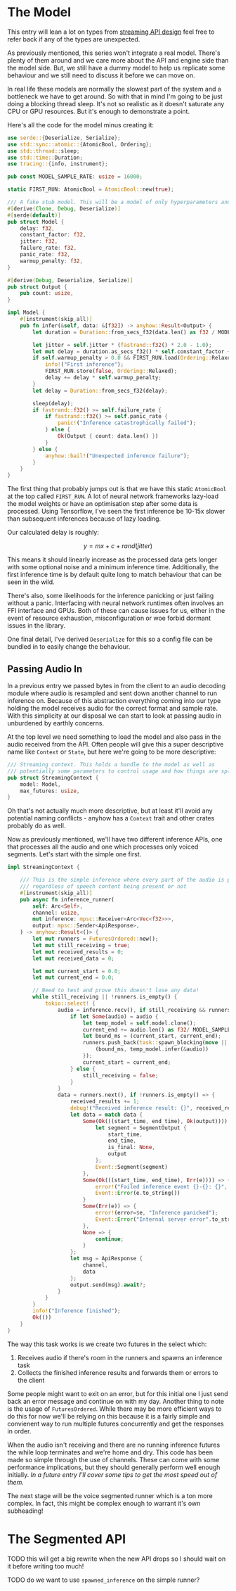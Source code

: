 # The Model

This entry will lean a lot on types from [streaming API design](01_streaming_api_design.md)
feel free to refer back if any of the types are unexpected.


As previously mentioned, this series won't integrate a real model. There's
plenty of them around and we care more about the API and engine side than the
model side. But, we still have a dummy model to help us replicate some
behaviour and we still need to discuss it before we can move on.

In real life these models are normally the slowest part of the system and a
bottleneck we have to get around. So with that in mind I'm going to be just
doing a blocking thread sleep. It's not so realistic as it doesn't saturate
any CPU or GPU resources. But it's enough to demonstrate a point.

Here's all the code for the model minus creating it:

```rust
use serde::{Deserialize, Serialize};
use std::sync::atomic::{AtomicBool, Ordering};
use std::thread::sleep;
use std::time::Duration;
use tracing::{info, instrument};

pub const MODEL_SAMPLE_RATE: usize = 16000;

static FIRST_RUN: AtomicBool = AtomicBool::new(true);

/// A fake stub model. This will be a model of only hyperparameters and
#[derive(Clone, Debug, Deserialize)]
#[serde(default)]
pub struct Model {
    delay: f32,
    constant_factor: f32,
    jitter: f32,
    failure_rate: f32,
    panic_rate: f32,
    warmup_penalty: f32,
}

#[derive(Debug, Deserialize, Serialize)]
pub struct Output {
    pub count: usize,
}

impl Model {
    #[instrument(skip_all)]
    pub fn infer(&self, data: &[f32]) -> anyhow::Result<Output> {
        let duration = Duration::from_secs_f32(data.len() as f32 / MODEL_SAMPLE_RATE as f32);

        let jitter = self.jitter * (fastrand::f32() * 2.0 - 1.0);
        let mut delay = duration.as_secs_f32() * self.constant_factor + self.delay + jitter;
        if self.warmup_penalty > 0.0 && FIRST_RUN.load(Ordering::Relaxed) {
            info!("First inference");
            FIRST_RUN.store(false, Ordering::Relaxed);
            delay += delay * self.warmup_penalty;
        }
        let delay = Duration::from_secs_f32(delay);

        sleep(delay);
        if fastrand::f32() >= self.failure_rate {
            if fastrand::f32() >= self.panic_rate {
                panic!("Inference catastrophically failed");
            } else {
                Ok(Output { count: data.len() })
            }
        } else {
            anyhow::bail!("Unexpected inference failure");
        }
    }
}
```

The first thing that probably jumps out is that we have this static `AtomicBool`
at the top called `FIRST_RUN`. A lot of neural network frameworks lazy-load the
model weights or have an optimisation step after some data is processed. Using
Tensorflow, I've seen the first inference be 10-15x slower than subsequent
inferences because of lazy loading.

Our calculated delay is roughly:

$$
y = mx+c+rand(jitter)
$$

This means it should linearly increase as the processed data gets longer with 
some optional noise and a minimum inference time. Additionally, the first
inference time is by default quite long to match behaviour that can be seen in
the wild.

There's also, some likelihoods for the inference panicking or just failing
without a panic. Interfacing with neural network runtimes often involves an FFI
interface and GPUs. Both of these can cause issues for us, either in the event
of resource exhaustion, misconfiguration or woe forbid dormant issues in the
library.

One final detail, I've derived `Deserialize` for this so a config file can be
bundled in to easily change the behaviour.

## Passing Audio In

In a previous entry we passed bytes in from the client to an audio decoding
module where audio is resampled and sent down another channel to run inference
on. Because of this abstraction everything coming into our type holding the
model receives audio for the correct format and sample rate. With this
simplicity at our disposal we can start to look at passing audio in unburdened
by earthly concerns.

At the top level we need something to load the model and also pass in the audio
received from the API. Often people will give this a super descriptive name like
`Context` or `State`, but here we're going to be more descriptive:

```rust
/// Streaming context. This holds a handle to the model as well as
/// potentially some parameters to control usage and how things are split up
pub struct StreamingContext {
    model: Model,
    max_futures: usize,
}
```

Oh that's not actually much more descriptive, but at least it'll avoid any
potential naming conflicts - anyhow has a `Context` trait and other crates
probably do as well.

Now as previously mentioned, we'll have two different inference APIs, one that
processes all the audio and one which processes only voiced segments. Let's
start with the simple one first.

```rust
impl StreamingContext {

    /// This is the simple inference where every part of the audio is processed by the model
    /// regardless of speech content being present or not
    #[instrument(skip_all)]
    pub async fn inference_runner(
        self: Arc<Self>,
        channel: usize,
        mut inference: mpsc::Receiver<Arc<Vec<f32>>>,
        output: mpsc::Sender<ApiResponse>,
    ) -> anyhow::Result<()> {
        let mut runners = FuturesOrdered::new();
        let mut still_receiving = true;
        let mut received_results = 0;
        let mut received_data = 0;

        let mut current_start = 0.0;
        let mut current_end = 0.0;

        // Need to test and prove this doesn't lose any data!
        while still_receiving || !runners.is_empty() {
            tokio::select! {
                audio = inference.recv(), if still_receiving && runners.len() < self.max_futures => {
                    if let Some(audio) = audio {
                        let temp_model = self.model.clone();
                        current_end += audio.len() as f32/ MODEL_SAMPLE_RATE as f32;
                        let bound_ms = (current_start, current_end);
                        runners.push_back(task::spawn_blocking(move || {
                            (bound_ms, temp_model.infer(&audio))
                        });
                        current_start = current_end;
                    } else {
                        still_receiving = false;
                    }
                }
                data = runners.next(), if !runners.is_empty() => {
                    received_results += 1;
                    debug!("Received inference result: {}", received_results);
                    let data = match data {
                        Some(Ok(((start_time, end_time), Ok(output)))) => {
                            let segment = SegmentOutput {
                                start_time,
                                end_time,
                                is_final: None,
                                output
                            };
                            Event::Segment(segment)
                        },
                        Some(Ok(((start_time, end_time), Err(e)))) => {
                            error!("Failed inference event {}-{}: {}", start_time, end_time, e);
                            Event::Error(e.to_string())
                        }
                        Some(Err(e)) => {
                            error!(error=$e, "Inference panicked");
                            Event::Error("Internal server error".to_string())
                        },
                        None => {
                            continue;
                        }
                    };
                    let msg = ApiResponse {
                        channel,
                        data
                    };
                    output.send(msg).await?;
                }
            }
        }
        info!("Inference finished");
        Ok(())
    }
}
```

The way this task works is we create two futures in the select which:

1. Receives audio if there's room in the runners and spawns an inference task
2. Collects the finished inference results and forwards them or errors to the client

Some people might want to exit on an error, but for this initial one I
just send back an error message and continue on with my day. Another thing to
note is the usage of `FuturesOrdered`. While there may be more efficient ways
to do this for now we'll be relying on this because it is a fairly simple and
convienent way to run multiple futures concurrently and get the responses in
order.

When the audio isn't receiving and there are no running inference futures the
while loop terminates and we're home and dry. This code has been made so
simple through the use of channels. These can come with some performance
implications, but they should generally perform well enough initially. _In a
future entry I'll cover some tips to get the most speed out of them._

The next stage will be the voice segmented runner which is a ton more complex.
In fact, this might be complex enough to warrant it's own subheading!

# The Segmented API

TODO this will get a big rewrite when the new API drops so I should wait on it
before writing too much!

TODO do we want to use `spawned_inference` on the simple runner?
